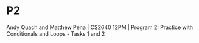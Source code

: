 # P2
Andy Quach and Matthew Pena | CS2640 12PM | Program 2: Practice with Conditionals and Loops - Tasks 1 and 2

